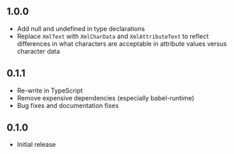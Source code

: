 ## 1.0.0 ##

* Add null and undefined in type declarations
* Replace `XmlText` with `XmlCharData` and `XmlAttributeText` to reflect
  differences in what characters are acceptable in attribute values versus
  character data

## 0.1.1 ##

* Re-write in TypeScript
* Remove expensive dependencies (especially babel-runtime)
* Bug fixes and documentation fixes

## 0.1.0 ##

* Initial release
